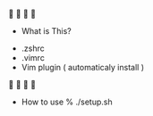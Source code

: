 :fu: :fu: :fu: :fu: 
* What is This? 
- .zshrc 
- .vimrc 
- Vim plugin ( automaticaly install ) 

:fu: :fu: :fu: :fu:
* How to use
 % ./setup.sh


